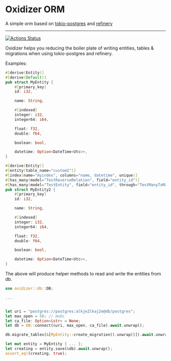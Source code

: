 # Oxidizer ORM

A simple orm based on [tokio-postgres](https://crates.io/crates/tokio-postgres) and [refinery](https://crates.io/crates/refinery)

-------------------------
[![Actions Status](https://github.com/oxidizer-rs/oxidizer/workflows/test/badge.svg)](https://github.com/oxidizer-rs/oxidizer/actions)

Oxidizer helps you reducing the boiler plate of writing entities, tables & migrations when using tokio-postgres and refinery.

Examples:

```rust
#[derive(Entity)]
#[derive(Default)]
pub struct MyEntity {
    #[primary_key]
    id: i32,

    name: String,

    #[indexed]
    integer: i32,
    integer64: i64,

    float: f32,
    double: f64,

    boolean: bool,

    datetime: Option<DateTime<Utc>>,
}
```

```rust
#[derive(Entity)]
#[entity(table_name="custom2")]
#[index(name="myindex", columns="name, datetime", unique)]
#[has_many(model="TestReverseRelation", field="entity_id")]
#[has_many(model="TestEntity", field="entity_id", through="TestManyToMany")]
pub struct MyEntity2 {
    #[primary_key]
    id: i32,

    name: String,

    #[indexed]
    integer: i32,
    integer64: i64,

    float: f32,
    double: f64,

    boolean: bool,

    datetime: Option<DateTime<Utc>>,
}
```

The above will produce helper methods to read and write the entities from db.

```rust
use oxidizer::db::DB;

...


let uri = "postgres://postgres:alkje2lkaj2e@db/postgres";
let max_open = 50; // mobc
let ca_file: Option<&str> = None;
let db = DB::connect(&uri, max_open, ca_file).await.unwrap();

db.migrate_tables(&[MyEntity::create_migration().unwrap()]).await.unwrap();

let mut entity = MyEntity { ... };
let creating = entity.save(&db).await.unwrap();
assert_eq!(creating, true);
```